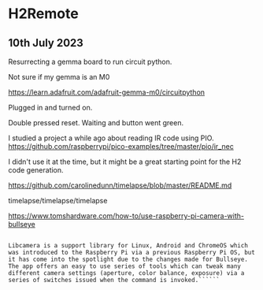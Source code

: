 # H2Remote

## 10th July 2023 ##

Resurrecting a gemma board to run circuit python.

Not sure if my gemma is an M0

https://learn.adafruit.com/adafruit-gemma-m0/circuitpython

Plugged in and turned on.

Double pressed reset. Waiting and button went green.

I studied a project a while ago about reading IR code using PIO.
https://github.com/raspberrypi/pico-examples/tree/master/pio/ir_nec

I didn't use it at the time, but it might be a great starting point for the H2 code generation.

https://github.com/carolinedunn/timelapse/blob/master/README.md

timelapse/timelapse/timelapse

https://www.tomshardware.com/how-to/use-raspberry-pi-camera-with-bullseye

```The latest Raspberry Pi OS is based upon Debian 11 (Bullseye) and with this new release we see the familiar raspistill and raspicam camera commands replaced with a new suite of open source tools dedicated to getting the most from all of the official Raspberry Pi cameras.

Libcamera is a support library for Linux, Android and ChromeOS which was introduced to the Raspberry Pi via a previous Raspberry Pi OS, but it has come into the spotlight due to the changes made for Bullseye. The app offers an easy to use series of tools which can tweak many different camera settings (aperture, color balance, exposure) via a series of switches issued when the command is invoked.``````